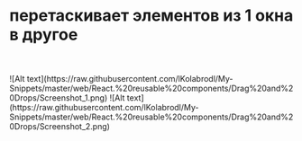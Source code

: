 # перетаскивает элементов из 1 окна в другое
<br>
<br>
![Alt text](https://raw.githubusercontent.com/lKolabrodl/My-Snippets/master/web/React.%20reusable%20components/Drag%20and%20Drops/Screenshot_1.png)
![Alt text](https://raw.githubusercontent.com/lKolabrodl/My-Snippets/master/web/React.%20reusable%20components/Drag%20and%20Drops/Screenshot_2.png)
